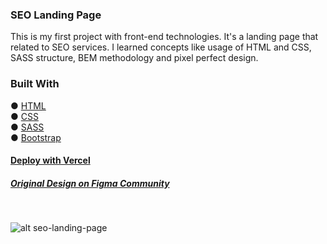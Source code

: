 ### SEO Landing Page
This is my first project with front-end technologies. It's a landing page that related to SEO services. I learned concepts like usage of HTML and CSS, SASS structure, BEM methodology and pixel perfect design.
### Built With
● [HTML](https://html.spec.whatwg.org/)  
● [CSS](https://developer.mozilla.org/en-US/docs/Web/CSS)  
● [SASS](https://sass-lang.com/)  
● [Bootstrap](https://getbootstrap.com/)  
#### [Deploy with Vercel](https://seo-landing-page.vercel.app/#)
##### [Original Design on Figma Community](https://www.figma.com/file/cCBnFoILY3vqGGbw74CNfT/SEO-Landing-Page?node-id=0%3A1&viewport=1035%2C120%2C0.24916347861289978)
<br>


![alt seo-landing-page](https://s3.gifyu.com/images/project.gif)


